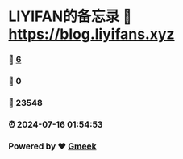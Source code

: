 # LIYIFAN的备忘录 :link: https://blog.liyifans.xyz 
### :page_facing_up: [6](https://blog.liyifans.xyz/tag.html) 
### :speech_balloon: 0 
### :hibiscus: 23548 
### :alarm_clock: 2024-07-16 01:54:53 
### Powered by :heart: [Gmeek](https://github.com/Meekdai/Gmeek)
